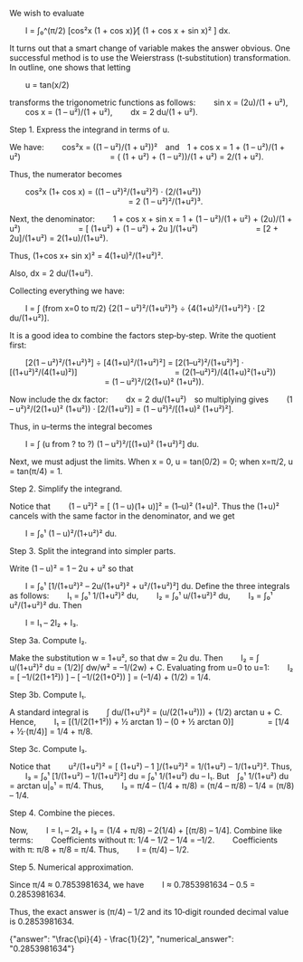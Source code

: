 We wish to evaluate

  I = ∫₀^(π/2) [cos²x (1 + cos x)]⁄[ (1 + cos x + sin x)² ] dx.

It turns out that a smart change of variable makes the answer obvious. One successful method is to use the Weierstrass (t‑substitution) transformation. In outline, one shows that letting

  u = tan(x/2)

transforms the trigonometric functions as follows:
  sin x = (2u)/(1 + u²),
  cos x = (1 – u²)/(1 + u²),
  dx = 2 du/(1 + u²).

Step 1. Express the integrand in terms of u.

We have:
  cos²x = ((1 – u²)/(1 + u²))² and 1 + cos x = 1 + (1 – u²)/(1 + u²)
           = ( (1 + u²) + (1 – u²))/(1 + u²) = 2/(1 + u²).

Thus, the numerator becomes

  cos²x (1+ cos x) = ((1 – u²)²/(1+u²)²) · (2/(1+u²))
               = 2 (1 – u²)²/(1+u²)³.

Next, the denominator:
  1 + cos x + sin x = 1 + (1 – u²)/(1 + u²) + (2u)/(1 + u²)
       = [ (1+u²) + (1 – u²) + 2u ]/(1+u²)
       = [2 + 2u]/(1+u²) = 2(1+u)/(1+u²).

Thus, (1+cos x+ sin x)² = 4(1+u)²/(1+u²)².

Also, dx = 2 du/(1+u²).

Collecting everything we have:

  I = ∫ (from x=0 to π/2) {2(1 – u²)²/(1+u²)³} ÷ {4(1+u)²/(1+u²)²} · [2 du/(1+u²)].

It is a good idea to combine the factors step‐by‐step. Write the quotient first:

  [2(1 – u²)²/(1+u²)³] ÷ [4(1+u)²/(1+u²)²] = [2(1–u²)²/(1+u²)³] · [(1+u²)²/(4(1+u)²)]
            = (2(1–u²)²)/(4(1+u)²(1+u²))
            = (1 – u²)²/(2(1+u)² (1+u²)).

Now include the dx factor:
  dx = 2 du/(1+u²) so multiplying gives
  (1 – u²)²/(2(1+u)² (1+u²)) · [2/(1+u²)] = (1 – u²)²/[(1+u)² (1+u²)²].

Thus, in u–terms the integral becomes

  I = ∫ (u from ? to ?) (1 – u²)²/[(1+u)² (1+u²)²] du.

Next, we must adjust the limits. When x = 0, u = tan(0/2) = 0; when x=π/2, u = tan(π/4) = 1.

Step 2. Simplify the integrand.

Notice that
  (1 – u²)² = [ (1 – u)(1+ u)]² = (1–u)² (1+u)².
Thus the (1+u)² cancels with the same factor in the denominator, and we get

  I = ∫₀¹ (1 – u)²/(1+u²)² du.

Step 3. Split the integrand into simpler parts.

Write (1 – u)² = 1 – 2u + u² so that

  I = ∫₀¹ [1/(1+u²)² – 2u/(1+u²)² + u²/(1+u²)²] du.
Define the three integrals as follows:
  I₁ = ∫₀¹ 1/(1+u²)² du,
  I₂ = ∫₀¹ u/(1+u²)² du,
  I₃ = ∫₀¹ u²/(1+u²)² du.
Then

  I = I₁ – 2I₂ + I₃.

Step 3a. Compute I₂.

Make the substitution w = 1+u², so that dw = 2u du. Then
  I₂ = ∫ u/(1+u²)² du = (1/2)∫ dw/w² = –1/(2w) + C.
Evaluating from u=0 to u=1:
  I₂ = [ –1/(2(1+1²)) ] – [ –1/(2(1+0²)) ] = (–1/4) + (1/2) = 1/4.

Step 3b. Compute I₁.

A standard integral is
  ∫ du/(1+u²)² = (u/(2(1+u²))) + (1/2) arctan u + C.
Hence,
  I₁ = [(1/(2(1+1²)) + ½ arctan 1) – (0 + ½ arctan 0)]
    = [1/4 + ½·(π/4)] = 1/4 + π/8.

Step 3c. Compute I₃.

Notice that
  u²/(1+u²)² = [ (1+u²) – 1 ]/(1+u²)² = 1/(1+u²) – 1/(1+u²)².
Thus,
  I₃ = ∫₀¹ [1/(1+u²) – 1/(1+u²)²] du = ∫₀¹ 1/(1+u²) du – I₁.
But ∫₀¹ 1/(1+u²) du = arctan u|₀¹ = π/4.
Thus,
  I₃ = π/4 – (1/4 + π/8) = (π/4 – π/8) – 1/4 = (π/8) – 1/4.

Step 4. Combine the pieces.

Now,
  I = I₁ – 2I₂ + I₃ = (1/4 + π/8) – 2(1/4) + [(π/8) – 1/4].
Combine like terms:
  Coefficients without π: 1/4 – 1/2 – 1/4 = –1/2.
  Coefficients with π: π/8 + π/8 = π/4.
Thus,
  I = (π/4) – 1/2.

Step 5. Numerical approximation.

Since π/4 ≈ 0.7853981634, we have
  I ≈ 0.7853981634 – 0.5 = 0.2853981634.

Thus, the exact answer is (π/4) – 1/2 and its 10‐digit rounded decimal value is 0.2853981634.

{"answer": "\\frac{\\pi}{4} - \\frac{1}{2}", "numerical_answer": "0.2853981634"}